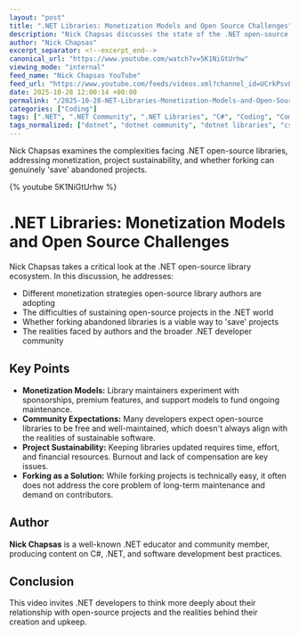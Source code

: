 ```yaml
---
layout: "post"
title: ".NET Libraries: Monetization Models and Open Source Challenges"
description: "Nick Chapsas discusses the state of the .NET open-source library ecosystem, highlighting monetization models, the sustainability of open-source work, and the community dynamics around forking and maintaining .NET projects. The video explores the dilemma library authors face when managing open sources in the modern .NET landscape."
author: "Nick Chapsas"
excerpt_separator: <!--excerpt_end-->
canonical_url: "https://www.youtube.com/watch?v=5K1NiGtUrhw"
viewing_mode: "internal"
feed_name: "Nick Chapsas YouTube"
feed_url: "https://www.youtube.com/feeds/videos.xml?channel_id=UCrkPsvLGln62OMZRO6K-llg"
date: 2025-10-28 12:00:14 +00:00
permalink: "/2025-10-28-NET-Libraries-Monetization-Models-and-Open-Source-Challenges.html"
categories: ["Coding"]
tags: [".NET", ".NET Community", ".NET Libraries", "C#", "Coding", "Community Development", "Developer Tools", "Forking Projects", "Library Ecosystem", "Monetization", "Open Source", "Software Maintenance", "Sustainability", "Videos"]
tags_normalized: ["dotnet", "dotnet community", "dotnet libraries", "csharp", "coding", "community development", "developer tools", "forking projects", "library ecosystem", "monetization", "open source", "software maintenance", "sustainability", "videos"]
---
```


Nick Chapsas examines the complexities facing .NET open-source libraries, addressing monetization, project sustainability, and whether forking can genuinely 'save' abandoned projects.<!--excerpt_end-->

{% youtube 5K1NiGtUrhw %}

# .NET Libraries: Monetization Models and Open Source Challenges

Nick Chapsas takes a critical look at the .NET open-source library ecosystem. In this discussion, he addresses:

- Different monetization strategies open-source library authors are adopting
- The difficulties of sustaining open-source projects in the .NET world
- Whether forking abandoned libraries is a viable way to 'save' projects
- The realities faced by authors and the broader .NET developer community

## Key Points

- **Monetization Models:** Library maintainers experiment with sponsorships, premium features, and support models to fund ongoing maintenance.
- **Community Expectations:** Many developers expect open-source libraries to be free and well-maintained, which doesn't always align with the realities of sustainable software.
- **Project Sustainability:** Keeping libraries updated requires time, effort, and financial resources. Burnout and lack of compensation are key issues.
- **Forking as a Solution:** While forking projects is technically easy, it often does not address the core problem of long-term maintenance and demand on contributors.

## Author

**Nick Chapsas** is a well-known .NET educator and community member, producing content on C#, .NET, and software development best practices.

## Conclusion

This video invites .NET developers to think more deeply about their relationship with open-source projects and the realities behind their creation and upkeep.
